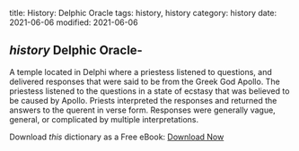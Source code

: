 title: History: Delphic Oracle
tags: history, history
category: history
date: 2021-06-06
modified: 2021-06-06

## _history_  Delphic Oracle-
A temple located in Delphi where a priestess
listened to questions, and delivered responses that were said to be
from the Greek God Apollo.   The priestess listened to the questions
in a state of ecstasy that was believed to be caused by Apollo.
Priests interpreted the responses and returned the answers to the
querent in verse form.  Responses were generally vague, general, or
complicated by multiple interpretations.


Download *this* dictionary as a Free eBook: [Download Now]({static}static/CairnsHistoryDictionary.pdf)

